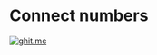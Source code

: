 Connect numbers
=======


[![ghit.me](https://ghit.me/badge.svg?repo=AbhishekCode/ConnectNumber)](https://ghit.me/repo/AbhishekCode/ConnectNumber)
